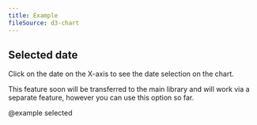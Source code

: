 ```yaml
---
title: Example
fileSource: d3-chart
---
```


## Selected date

Click on the date on the X-axis to see the date selection on the chart.

This feature soon will be transferred to the main library and will work via a separate feature, however you can use this option so far.

@example selected

